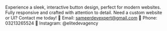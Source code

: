 Experience a sleek, interactive button design, perfect for modern websites. Fully responsive and crafted with attention to detail. Need a custom website or UI? Contact me today!
📧 Email: sameerdevexpert@gmail.com
📱 Phone: 03213265524
📸 Instagram: @elitedevagency
